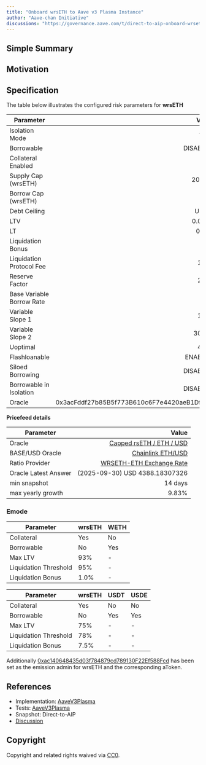 ```yaml
---
title: "Onboard wrsETH to Aave v3 Plasma Instance"
author: "Aave-chan Initiative"
discussions: "https://governance.aave.com/t/direct-to-aip-onboard-wrseth-to-aave-v3-plasma-instance/23183"
---
```


## Simple Summary

## Motivation

## Specification

The table below illustrates the configured risk parameters for **wrsETH**

| Parameter                 |                                      Value |
| ------------------------- | -----------------------------------------: |
| Isolation Mode            |                                      false |
| Borrowable                |                                   DISABLED |
| Collateral Enabled        |                                       true |
| Supply Cap (wrsETH)       |                                     20,000 |
| Borrow Cap (wrsETH)       |                                          1 |
| Debt Ceiling              |                                      USD 0 |
| LTV                       |                                     0.05 % |
| LT                        |                                      0.1 % |
| Liquidation Bonus         |                                        7 % |
| Liquidation Protocol Fee  |                                       10 % |
| Reserve Factor            |                                       20 % |
| Base Variable Borrow Rate |                                        0 % |
| Variable Slope 1          |                                       10 % |
| Variable Slope 2          |                                      300 % |
| Uoptimal                  |                                       45 % |
| Flashloanable             |                                    ENABLED |
| Siloed Borrowing          |                                   DISABLED |
| Borrowable in Isolation   |                                   DISABLED |
| Oracle                    | 0x3acFddf27b85B5f773B610c6F7e4420aeB1Df8dD |

**Pricefeed details**

| Parameter            |                                                                                                 Value |
| -------------------- | ----------------------------------------------------------------------------------------------------: |
| Oracle               | [Capped rsETH / ETH / USD ](https://plasmascan.to/address/0x3acFddf27b85B5f773B610c6F7e4420aeB1Df8dD) |
| BASE/USD Oracle      |         [Chainlink ETH/USD](https://plasmascan.to/address/0x43A7dd2125266c5c4c26EB86cd61241132426Fe7) |
| Ratio Provider       |  [WRSETH-ETH Exchange Rate](https://plasmascan.to/address/0xee3d5f65B03fabA5B2bF2eCE893399EA88b18e78) |
| Oracle Latest Answer |                                                                        (2025-09-30) USD 4388.18307326 |
| min snapshot         |                                                                                               14 days |
| max yearly growth    |                                                                                                 9.83% |

### Emode

| Parameter             | wrsETH | WETH |
| --------------------- | ------ | ---- |
| Collateral            | Yes    | No   |
| Borrowable            | No     | Yes  |
| Max LTV               | 93%    | -    |
| Liquidation Threshold | 95%    | -    |
| Liquidation Bonus     | 1.0%   | -    |

| Parameter             | wrsETH | USDT | USDE |
| --------------------- | ------ | ---- | ---- |
| Collateral            | Yes    | No   | No   |
| Borrowable            | No     | Yes  | Yes  |
| Max LTV               | 75%    | -    | -    |
| Liquidation Threshold | 78%    | -    | -    |
| Liquidation Bonus     | 7.5%   | -    | -    |

Additionally [0xac140648435d03f784879cd789130F22Ef588Fcd](https://plasmascan.to/address/0xac140648435d03f784879cd789130F22Ef588Fcd) has been set as the emission admin for wrsETH and the corresponding aToken.

## References

- Implementation: [AaveV3Plasma](https://github.com/bgd-labs/aave-proposals-v3/blob/main/src/20250930_AaveV3Plasma_OnboardWrsETHToAaveV3PlasmaInstance/AaveV3Plasma_OnboardWrsETHToAaveV3PlasmaInstance_20250930.sol)
- Tests: [AaveV3Plasma](https://github.com/bgd-labs/aave-proposals-v3/blob/main/src/20250930_AaveV3Plasma_OnboardWrsETHToAaveV3PlasmaInstance/AaveV3Plasma_OnboardWrsETHToAaveV3PlasmaInstance_20250930.t.sol)
- Snapshot: Direct-to-AIP
- [Discussion](https://governance.aave.com/t/direct-to-aip-onboard-wrseth-to-aave-v3-plasma-instance/23183)

## Copyright

Copyright and related rights waived via [CC0](https://creativecommons.org/publicdomain/zero/1.0/).
